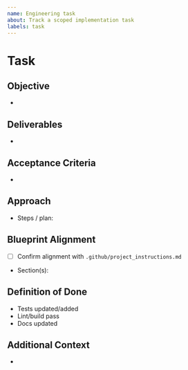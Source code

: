 ```yaml
---
name: Engineering task
about: Track a scoped implementation task
labels: task
---
```


# Task

## Objective

-

## Deliverables

-

## Acceptance Criteria

-

## Approach

- Steps / plan:

## Blueprint Alignment

- [ ] Confirm alignment with `.github/project_instructions.md`
- Section(s):

## Definition of Done

- Tests updated/added
- Lint/build pass
- Docs updated

## Additional Context

-

